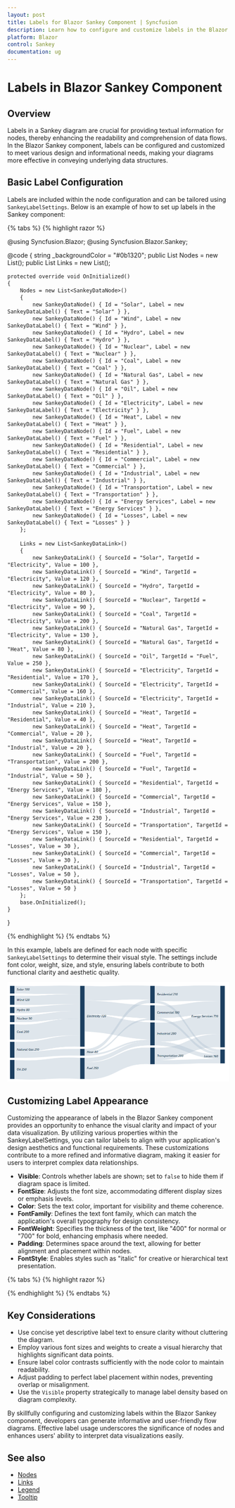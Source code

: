 ```yaml
---
layout: post
title: Labels for Blazor Sankey Component | Syncfusion
description: Learn how to configure and customize labels in the Blazor Sankey component to enhance data visualization.
platform: Blazor
control: Sankey
documentation: ug
---
```


# Labels in Blazor Sankey Component

## Overview

Labels in a Sankey diagram are crucial for providing textual information for nodes, thereby enhancing the readability and comprehension of data flows. In the Blazor Sankey component, labels can be configured and customized to meet various design and informational needs, making your diagrams more effective in conveying underlying data structures.

## Basic Label Configuration

Labels are included within the node configuration and can be tailored using `SankeyLabelSettings`. Below is an example of how to set up labels in the Sankey component:

{% tabs %}
{% highlight razor %}

@using Syncfusion.Blazor;
@using Syncfusion.Blazor.Sankey;

<SfSankey Nodes=@Nodes Links=@Links>
    <SankeyNodeSettings Color="#1c3f60" ></SankeyNodeSettings>
    <SankeyLinkSettings Color="#afc1d0" ></SankeyLinkSettings>
    <SankeyLabelSettings Color="#1c3f60" FontWeight="600" FontSize="14px" FontStyle="italic"></SankeyLabelSettings>
    <SankeyLegendSettings Visible="false"></SankeyLegendSettings>
</SfSankey>

@code {
    string _backgroundColor = "#0b1320";
    public List<SankeyDataNode> Nodes = new List<SankeyDataNode>();
    public List<SankeyDataLink> Links = new List<SankeyDataLink>();

    protected override void OnInitialized()
    {
        Nodes = new List<SankeyDataNode>()
        {
            new SankeyDataNode() { Id = "Solar", Label = new SankeyDataLabel() { Text = "Solar" } },
            new SankeyDataNode() { Id = "Wind", Label = new SankeyDataLabel() { Text = "Wind" } },
            new SankeyDataNode() { Id = "Hydro", Label = new SankeyDataLabel() { Text = "Hydro" } },
            new SankeyDataNode() { Id = "Nuclear", Label = new SankeyDataLabel() { Text = "Nuclear" } },
            new SankeyDataNode() { Id = "Coal", Label = new SankeyDataLabel() { Text = "Coal" } },
            new SankeyDataNode() { Id = "Natural Gas", Label = new SankeyDataLabel() { Text = "Natural Gas" } },
            new SankeyDataNode() { Id = "Oil", Label = new SankeyDataLabel() { Text = "Oil" } },
            new SankeyDataNode() { Id = "Electricity", Label = new SankeyDataLabel() { Text = "Electricity" } },
            new SankeyDataNode() { Id = "Heat", Label = new SankeyDataLabel() { Text = "Heat" } },
            new SankeyDataNode() { Id = "Fuel", Label = new SankeyDataLabel() { Text = "Fuel" } },
            new SankeyDataNode() { Id = "Residential", Label = new SankeyDataLabel() { Text = "Residential" } },
            new SankeyDataNode() { Id = "Commercial", Label = new SankeyDataLabel() { Text = "Commercial" } },
            new SankeyDataNode() { Id = "Industrial", Label = new SankeyDataLabel() { Text = "Industrial" } },
            new SankeyDataNode() { Id = "Transportation", Label = new SankeyDataLabel() { Text = "Transportation" } },
            new SankeyDataNode() { Id = "Energy Services", Label = new SankeyDataLabel() { Text = "Energy Services" } },
            new SankeyDataNode() { Id = "Losses", Label = new SankeyDataLabel() { Text = "Losses" } }
        };

        Links = new List<SankeyDataLink>()
        {
            new SankeyDataLink() { SourceId = "Solar", TargetId = "Electricity", Value = 100 },
            new SankeyDataLink() { SourceId = "Wind", TargetId = "Electricity", Value = 120 },
            new SankeyDataLink() { SourceId = "Hydro", TargetId = "Electricity", Value = 80 },
            new SankeyDataLink() { SourceId = "Nuclear", TargetId = "Electricity", Value = 90 },
            new SankeyDataLink() { SourceId = "Coal", TargetId = "Electricity", Value = 200 },
            new SankeyDataLink() { SourceId = "Natural Gas", TargetId = "Electricity", Value = 130 },
            new SankeyDataLink() { SourceId = "Natural Gas", TargetId = "Heat", Value = 80 },
            new SankeyDataLink() { SourceId = "Oil", TargetId = "Fuel", Value = 250 },
            new SankeyDataLink() { SourceId = "Electricity", TargetId = "Residential", Value = 170 },
            new SankeyDataLink() { SourceId = "Electricity", TargetId = "Commercial", Value = 160 },
            new SankeyDataLink() { SourceId = "Electricity", TargetId = "Industrial", Value = 210 },
            new SankeyDataLink() { SourceId = "Heat", TargetId = "Residential", Value = 40 },
            new SankeyDataLink() { SourceId = "Heat", TargetId = "Commercial", Value = 20 },
            new SankeyDataLink() { SourceId = "Heat", TargetId = "Industrial", Value = 20 },
            new SankeyDataLink() { SourceId = "Fuel", TargetId = "Transportation", Value = 200 },
            new SankeyDataLink() { SourceId = "Fuel", TargetId = "Industrial", Value = 50 },
            new SankeyDataLink() { SourceId = "Residential", TargetId = "Energy Services", Value = 180 },
            new SankeyDataLink() { SourceId = "Commercial", TargetId = "Energy Services", Value = 150 },
            new SankeyDataLink() { SourceId = "Industrial", TargetId = "Energy Services", Value = 230 },
            new SankeyDataLink() { SourceId = "Transportation", TargetId = "Energy Services", Value = 150 },
            new SankeyDataLink() { SourceId = "Residential", TargetId = "Losses", Value = 30 },
            new SankeyDataLink() { SourceId = "Commercial", TargetId = "Losses", Value = 30 },
            new SankeyDataLink() { SourceId = "Industrial", TargetId = "Losses", Value = 50 },
            new SankeyDataLink() { SourceId = "Transportation", TargetId = "Losses", Value = 50 }
        };
        base.OnInitialized();
    }
}

{% endhighlight %}
{% endtabs %}

In this example, labels are defined for each node with specific `SankeyLabelSettings` to determine their visual style. The settings include font color, weight, size, and style, ensuring labels contribute to both functional clarity and aesthetic quality.

![Blazor Sankey Labels](images/labels/sankey-labels.png)

## Customizing Label Appearance

Customizing the appearance of labels in the Blazor Sankey component provides an opportunity to enhance the visual clarity and impact of your data visualization. By utilizing various properties within the SankeyLabelSettings, you can tailor labels to align with your application's design aesthetics and functional requirements. These customizations contribute to a more refined and informative diagram, making it easier for users to interpret complex data relationships.

- **Visible**: Controls whether labels are shown; set to `false` to hide them if diagram space is limited.
- **FontSize**: Adjusts the font size, accommodating different display sizes or emphasis levels.
- **Color**: Sets the text color, important for visibility and theme coherence.
- **FontFamily**: Defines the text font family, which can match the application's overall typography for design consistency.
- **FontWeight**: Specifies the thickness of the text, like "400" for normal or "700" for bold, enhancing emphasis where needed.
- **Padding**: Determines space around the text, allowing for better alignment and placement within nodes.
- **FontStyle**: Enables styles such as "italic" for creative or hierarchical text presentation.

{% tabs %}
{% highlight razor %}

<SankeyLabelSettings 
    Visible="true" 
    FontSize="12" 
    Color="black" 
    FontFamily="Arial" 
    FontWeight="400" 
    Padding="8">
</SankeyLabelSettings>

{% endhighlight %}
{% endtabs %}

## Key Considerations

- Use concise yet descriptive label text to ensure clarity without cluttering the diagram.
- Employ various font sizes and weights to create a visual hierarchy that highlights significant data points.
- Ensure label color contrasts sufficiently with the node color to maintain readability.
- Adjust padding to perfect label placement within nodes, preventing overlap or misalignment.
- Use the `Visible` property strategically to manage label density based on diagram complexity.

By skillfully configuring and customizing labels within the Blazor Sankey component, developers can generate informative and user-friendly flow diagrams. Effective label usage underscores the significance of nodes and enhances users' ability to interpret data visualizations easily.

## See also

* [Nodes](./nodes)
* [Links](./links)
* [Legend](./legend)
* [Tooltip](./tooltip)
